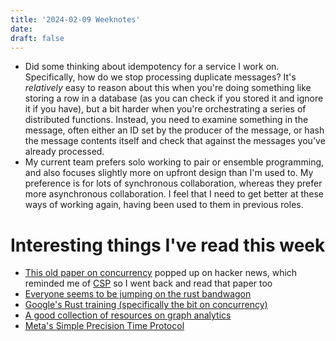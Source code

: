 ```yaml
---
title: '2024-02-09 Weeknotes'
date: 
draft: false
---
```

- Did some thinking about idempotency for a service I work on. Specifically, how do we stop processing duplicate messages? It's _relatively_ easy to reason about this when you're doing something like storing a row in a database (as you can check if you stored it and ignore it if you have), but a bit harder when you're orchestrating a series of distributed functions. Instead, you need to examine something in the message, often either an ID set by the producer of the message, or hash the message contents itself and check that against the messages you've already processed.
- My current team prefers solo working to pair or ensemble programming, and also focuses slightly more on upfront design than I'm used to. My preference is for lots of synchronous collaboration, whereas they prefer more asynchronous collaboration. I feel that I need to get better at these ways of working again, having been used to them in previous roles.

# Interesting things I've read this week
- [This old paper on concurrency](https://dl.acm.org/doi/pdf/10.1145/322123.322134) popped up on hacker news, which reminded me of [CSP](https://www.cs.cmu.edu/~crary/819-f09/Hoare78.pdf) so I went back and read that paper too
- [Everyone seems to be jumping on the rust bandwagon](https://www.theregister.com/2024/02/05/google_rust_donation/)
- [Google's Rust training (specifically the bit on concurrency)](https://google.github.io/comprehensive-rust/concurrency.html)
- [A good collection of resources on graph analytics](https://wiki.pathmind.com/graph-analysis)
- [Meta's Simple Precision Time Protocol](https://engineering.fb.com/2024/02/07/production-engineering/simple-precision-time-protocol-sptp-meta/)
